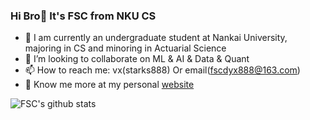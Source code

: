 ### Hi Bro👋 It's FSC from NKU CS
- 🔭 I am currently an undergraduate student at Nankai University, majoring in CS and minoring in Actuarial Science
- 👯 I’m looking to collaborate on ML & AI & Data & Quant
- 📫 How to reach me: vx(starks888) Or email(fscdyx888@163.com)
- 💬 Know me more at my personal [website](fscdc.github.io)
<!--
**fscdc/fscdc** is a ✨ _special_ ✨ repository because its `README.md` (this file) appears on your GitHub profile.

Here are some ideas to get you started:

- 🔭 I’m currently working on ...
- 🌱 I’m currently learning ...
- 👯 I’m looking to collaborate on ...
- 🤔 I’m looking for help with ...
- 💬 Ask me about ...
- 📫 How to reach me: ...
- 😄 Pronouns: ...
- ⚡ Fun fact: ...
-->
![FSC's github stats](https://github-readme-stats.vercel.app/api?username=fscdc&show_icons=true&theme=tokyonight) 
<!--
![Top Langs](https://github-readme-stats.vercel.app/api/top-langs/?username=fscdc&layout=compact&hide=shell,tex,makefile,roff,html,m4,objective-c,objective-c%2B%2B&theme=dark)
-->
